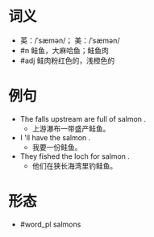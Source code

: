 # 词义
- 英：/ˈsæmən/； 美：/ˈsæmən/
- #n 鲑鱼，大麻哈鱼；鲑鱼肉
- #adj 鲑肉粉红色的，浅橙色的
# 例句
- The falls upstream are full of salmon .
	- 上游瀑布一带盛产鲑鱼。
- I 'll have the salmon .
	- 我要一份鲑鱼。
- They fished the loch for salmon .
	- 他们在狭长海湾里钓鲑鱼。
# 形态
- #word_pl salmons
